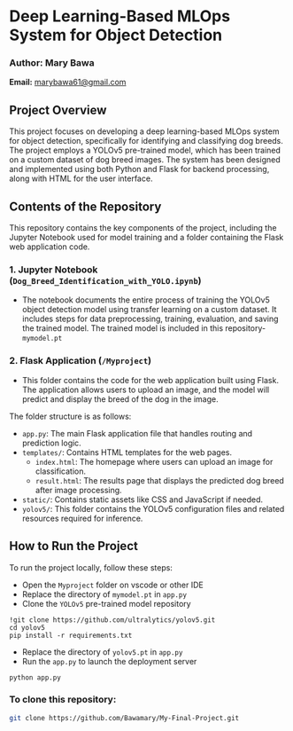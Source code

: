 # Deep Learning-Based MLOps System for Object Detection

### Author: Mary Bawa  
**Email:** [marybawa61@gmail.com](mailto:marybawa61@gmail.com)

## Project Overview
This project focuses on developing a deep learning-based MLOps system for object detection, specifically for identifying and classifying dog breeds. The project employs a YOLOv5 pre-trained model, which has been trained on a custom dataset of dog breed images. The system has been designed and implemented using both Python and Flask for backend processing, along with HTML for the user interface.

## Contents of the Repository
This repository contains the key components of the project, including the Jupyter Notebook used for model training and a folder containing the Flask web application code.

### 1. **Jupyter Notebook (`Dog_Breed_Identification_with_YOLO.ipynb`)**
   - The notebook documents the entire process of training the YOLOv5 object detection model using transfer learning on a custom dataset. It includes steps for data preprocessing, training, evaluation, and saving the trained model. The trained model is included in this repository- `mymodel.pt`
   
### 2. **Flask Application (`/Myproject`)**
   - This folder contains the code for the web application built using Flask. The application allows users to upload an image, and the model will predict and display the breed of the dog in the image.
   
   The folder structure is as follows:
   - `app.py`: The main Flask application file that handles routing and prediction logic.
   - `templates/`: Contains HTML templates for the web pages.
     - `index.html`: The homepage where users can upload an image for classification.
     - `result.html`: The results page that displays the predicted dog breed after image processing.
   - `static/`: Contains static assets like CSS and JavaScript if needed.
   - `yolov5/`: This folder contains the YOLOv5 configuration files and related resources required for inference.

## How to Run the Project
To run the project locally, follow these steps:
- Open the `Myproject` folder on vscode or other IDE
- Replace the directory of `mymodel.pt` in `app.py`
- Clone the `YOLOv5` pre-trained model repository
```
!git clone https://github.com/ultralytics/yolov5.git
cd yolov5
pip install -r requirements.txt
```
- Replace the directory of `yolov5.pt` in `app.py`
- Run the `app.py` to launch the deployment server
```
python app.py
```

### To clone this repository:
```bash
git clone https://github.com/Bawamary/My-Final-Project.git
